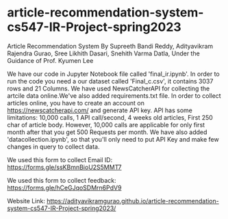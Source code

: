 # article-recommendation-system-cs547-IR-Project-spring2023

Article Recommendation System
By
Supreeth Bandi Reddy,
Adityavikram Rajendra Gurao,
Sree Likhith Dasari,
Snehith Varma Datla,
Under the Guidance of Prof. Kyumen Lee

We have our code in Jupyter Notebook file called 'final_ir.ipynb'. In order to run the code you need a our dataset called 'Final_c.csv', it contains 3037 rows and 21 Columns. We have used NewsCatcherAPI for collecting the artcile data online.We've also added requirements.txt file. In order to collect articles online, you have to create an account on https://newscatcherapi.com/ and generate API key. API has some limitations: 10,000 calls, 1 API call/second, 4 weeks old articles, First 250 char of article body.
However, 10,000 calls are applicable for only first month after that you get 500 Requests per month.
We have also added 'datacollection.ipynb', so that you'll only need to put API Key and make few changes in query to collect data.

We used this form to collect Email ID:
https://forms.gle/ssKBmnBioU2S5MMT7

We used this form to collect feedback:
https://forms.gle/hCeGJqoSDMrn6PdV9


Website Link: https://adityavikramgurao.github.io/article-recommendation-system-cs547-IR-Project-spring2023/
